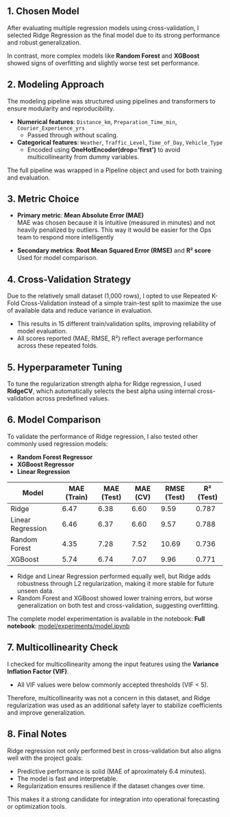 ## 1. Chosen Model

After evaluating multiple regression models using cross-validation, I selected Ridge Regression as the final model due to its strong performance and robust generalization.

In contrast, more complex models like **Random Forest** and **XGBoost** showed signs of overfitting and slightly worse test set performance.

## 2. Modeling Approach

The modeling pipeline was structured using pipelines and transformers to ensure modularity and reproducibility.

- **Numerical features**: `Distance_km`, `Preparation_Time_min`, `Courier_Experience_yrs`
  - Passed through without scaling.
- **Categorical features**: `Weather`, `Traffic_Level`, `Time_of_Day`, `Vehicle_Type`
  - Encoded using **OneHotEncoder(drop='first')** to avoid multicollinearity from dummy variables.

The full pipeline was wrapped in a Pipeline object and used for both training and evaluation.

## 3. Metric Choice

- **Primary metric**: **Mean Absolute Error (MAE)**  
  MAE was chosen because it is intuitive (measured in minutes) and not heavily penalized by outliers. This way it would be easier for the Ops team to respond more intelligently 

- **Secondary metrics**: **Root Mean Squared Error (RMSE)** and **R² score**
  Used for model comparison.

## 4. Cross-Validation Strategy

Due to the relatively small dataset (1,000 rows), I opted to use Repeated K-Fold Cross-Validation instead of a simple train-test split to maximize the use of available data and reduce variance in evaluation.

- This results in 15 different train/validation splits, improving reliability of model evaluation.
- All scores reported (MAE, RMSE, R²) reflect average performance across these repeated folds.

## 5. Hyperparameter Tuning

To tune the regularization strength alpha for Ridge regression, I used **RidgeCV**, which automatically selects the best alpha using internal cross-validation across predefined values.

## 6. Model Comparison

To validate the performance of Ridge regression, I also tested other commonly used regression models:

- **Random Forest Regressor**
- **XGBoost Regressor**
- **Linear Regression**

| Model               | MAE (Train) | MAE (Test) | MAE (CV) | RMSE (Test) | R² (Test) |
|---------------------|-------------|------------|----------|-------------|-----------|
| Ridge               | 6.47        | 6.38       | 6.60     | 9.59        | 0.787     |
| Linear Regression   | 6.46        | 6.37       | 6.60     | 9.57        | 0.788     |
| Random Forest       | 4.35        | 7.28       | 7.52     | 10.69       | 0.736     |
| XGBoost             | 5.74        | 6.74       | 7.07     | 9.96        | 0.771     |

- Ridge and Linear Regression performed equally well, but Ridge adds robustness through L2 regularization, making it more stable for future unseen data.
- Random Forest and XGBoost showed lower training errors, but worse generalization on both test and cross-validation, suggesting overfitting.

The complete model experimentation is available in the notebook:
**Full notebook**: [model/experiments/model.ipynb](../model/experiments/model.ipynb)

## 7. Multicollinearity Check

I checked for multicollinearity among the input features using the **Variance Inflation Factor (VIF)**.

- All VIF values were below commonly accepted thresholds (VIF < 5).

Therefore, multicollinearity was not a concern in this dataset, and Ridge regularization was used as an additional safety layer to stabilize coefficients and improve generalization.

## 8. Final Notes

Ridge regression not only performed best in cross-validation but also aligns well with the project goals:

- Predictive performance is solid (MAE of aproximately 6.4 minutes).
- The model is fast and interpretable.
- Regularization ensures resilience if the dataset changes over time.

This makes it a strong candidate for integration into operational forecasting or optimization tools.